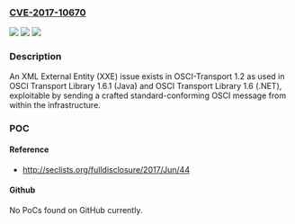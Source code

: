 ### [CVE-2017-10670](https://cve.mitre.org/cgi-bin/cvename.cgi?name=CVE-2017-10670)
![](https://img.shields.io/static/v1?label=Product&message=n%2Fa&color=blue)
![](https://img.shields.io/static/v1?label=Version&message=n%2Fa&color=blue)
![](https://img.shields.io/static/v1?label=Vulnerability&message=n%2Fa&color=brighgreen)

### Description

An XML External Entity (XXE) issue exists in OSCI-Transport 1.2 as used in OSCI Transport Library 1.6.1 (Java) and OSCI Transport Library 1.6 (.NET), exploitable by sending a crafted standard-conforming OSCI message from within the infrastructure.

### POC

#### Reference
- http://seclists.org/fulldisclosure/2017/Jun/44

#### Github
No PoCs found on GitHub currently.

